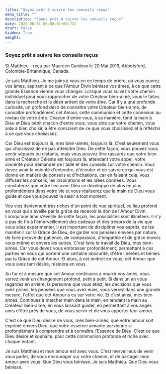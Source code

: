 ```yaml
---
title: "Soyez prêt à suivre les conseils reçus"
menu_title: ""
description: "Soyez prêt à suivre les conseils reçus"
date: 2022-06-01 06:00:01+00:732
draft: False
hidden: True
weight:
---
```

### Soyez prêt à suivre les conseils reçus

St Matthieu - reçu par Maureen Cardoso le 20 Mai 2019, Abbotsford, Colombie-Britannique, Canada.

Je suis Matthieu. Je me joins à vous en ce temps de prière, où vous ouvrez vos âmes, aspirant à ce que l'Amour Divin bénisse vos âmes, à ce que cette grande Essence vienne vous changer. Lorsque vous suivez votre chemin individuel pour vous rapprocher de votre Créateur bien-aimé, vous le faites dans la recherche et le désir ardent de votre âme. Car il y a une profonde curiosité, un profond désir de connaître votre Créateur bien-aimé, de connaître profondément cet Amour, cette communion et cette connexion au niveau de votre âme. Chacun d'entre vous, à sa manière, tend la main à Dieu et Dieu bénit chacun d'entre vous, vous aide sur votre chemin, vous aide à bien choisir, à être conscient de ce que vous choisissez et à réfléchir à ce que vous choisissez.

Car Dieu est toujours là, mes bien-aimés, toujours là. C'est seulement vous qui choisissez de ne pas atteindre Dieu. De cette façon, vous pouvez vous sentir séparés ou distants, mais vous pouvez être rassurés que votre bien-aimé et Créateur Céleste est toujours là, attendant votre appel, votre sincérité pour demander de l'aide et des conseils sur votre chemin. Vous devez avoir la volonté d'entendre, d'écouter et de suivre ce qui vous est donné en matière de conseils et d'incitations, car en faisant cela, vous diffusez les conseils, les inspirations et les idées données. Vous constaterez que votre lien avec Dieu se développe de plus en plus profondément dans votre vie et vous réaliserez que la main de Dieu vous guide et que vous pouvez la saisir à tout moment.

Vos vies deviennent très riches d'un point de vue spirituel, ce lieu profond en vous qui s'éveille par la grâce de recevoir le don de l'Amour Divin. Lorsqu'une âme s'éveille de cette façon, les possibilités sont illimitées. Il n'y a pas de fin à l'émerveillement des cadeaux et des trésors de la vie que vous allez expérimenter. Il est important de discipliner vos esprits, de les maintenir sur la Grâce de Dieu, de garder vos pensées élevées par nature, de faire preuve de patience, de compassion, d'empathie et de grâce envers vous-même et envers les autres. C'est faire le travail de Dieu, mes bien-aimés. Car vous devez vous embrasser profondément, permettant à ces parties en vous qui portent une certaine obscurité, d'être libérées et bénies par la Grâce de cet Amour. Et alors, à cet endroit en vous, cet Amour que vous avez tant désiré, résidera en vous.

Au fur et à mesure que cet Amour continuera à nourrir vos âmes, vous verrez venir un changement profond, petit à petit. Si dans un an vous regardez en arrière, la personne que vous étiez, les décisions que vous avez prises, les pensées que vous avez eues, vous verrez dans une grande mesure, l'effet que cet Amour a eu sur votre vie. Et c'est ainsi, mes bien-aimés. Continuez à marcher main dans la main, en tendant la main au Créateur bien-aimé, en vous laissant guider, en permettant à vos anges amis d'être près de vous, de vous servir et de vous apporter leur amour.

C'est ce que Dieu désire de vous, mes bien-aimés, que votre amour soit exprimé envers Dieu, que votre essence aimante parvienne si profondément à comprendre et à connaître l'Essence de Dieu. C'est ce que Dieu désire et souhaite, pour cette communion profonde et riche avec chaque enfant.

Je suis Matthieu et mon amour est avec vous. C'est merveilleux de venir vous parler, de vous encourager sur votre chemin, et de partager mon amour avec vous. Que Dieu vous bénisse. Je suis Matthieu. Que Dieu vous bénisse.
